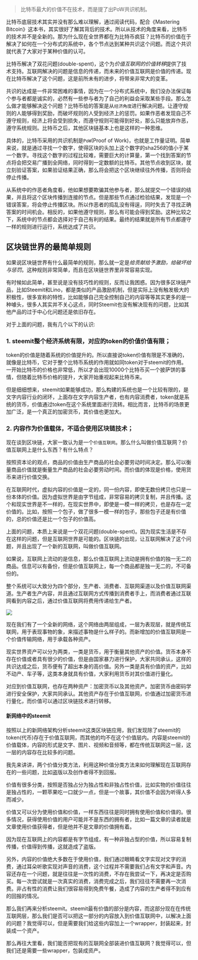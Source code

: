 > 比特币最大的价值不在技术，而是提了出PoW共识机制。

比特币底层技术其实并没有那么难以理解，通过阅读代码，配合《Mastering Bitcoin》这本书，其实很好了解其背后的技术。所以从技术的角度来看，比特币的技术并不是全新的。那为什么现在全世界都在为比特币疯狂？比特币的价值在于解决了如何在一个分布式的系统中，各个节点达到某种共识这个问题。而这个共识就代表了大家对于某种价值的认可。

比特币解决了双花问题(double-spent)，这个为*价值互联网的价值转移*提供了技术支持。互联网解决的问题是信息的传递，而未来的价值互联网是价值的传递。现在比特币解决了这个问题，这是前所未有的进步，将带来非常大的变革。

共识的达成是一件非常困难的事情，因为在一个分布式系统中，我们没办法保证每个参与者都是诚实的，必然有一些参与者为了自己的利益会采取某些手段。那么怎么做才能够解决这个问题？比特币给的答案是从`经济角度`进行解决问题。让遵守规则的人能够得到奖励，而破坏规则的人受到经济上的惩罚。如果作恶者发现自己不遵守规则，经济上将会受到损失，而遵守规则可能得到好处，那么只能放弃作恶，遵守系统规则。比特币之后，其他区块链基本上也是这样的一种思维。

具体的，比特币采用的共识机制是`PoW`(Proof of Work)，也就是工作量证明。简单来说，就是通过寻找一个数字，使得区块的头加上这个数字的sha256的值小于某一个数字。寻找这个数字的过程比较难，需要巨大的计算量，第一个找到答案的节点将会把交易广播到全网络，同时得到一定数额的比特币。其他节点收到区块，就立刻验证答案，如果验证结果正确，那么将会把这个区块继续往外传播，否则将会停止传播。

从系统中的作恶者角度看，他如果想要欺骗其他参与者，那么就提交一个错误的结果，并且将这个区块传播到连接的节点。但是那些节点通过检验结果，发现是一个错误答案，将会停止传播区块。所以作恶者的捣乱没有得逞，同时失去了寻找正确答案的时间机会。相反的，如果他遵守规则，那么有可能会得到奖励。这种比较之下，系统中的节点都会选择对于自己有利的结果。最终的结果就是所有节点都遵守一样的规则进行运行，系统达成了共识。

## 区块链世界的最简单规则

如果说区块链世界有什么最简单的规则，那么就一定是*给贡献给予激励，给破坏给与惩罚*。这种规则非常简单，而且在区块链世界里非常容易实现。

有时候如此简单，甚至说是没有技巧性的规则，反而让我困惑。因为很多区块链产品，比如Steemit和Lino，都是类似的产品激励机制，但是实际上没有触发极大的积极性，很多宣称的特性，比如能够自己完全控制自己的内容等等其实更多的是一种噱头，很多人其实并不关心这点，同时Steemit也没有解决现有的问题，比如其他产品的过于中心化问题还是依旧存在。

对于上面的问题，我有几个以下的认识:

### 1. steemit整个经济系统有限，对应的token的价值价值有限；

token的价值是随着系统的价值提升的。所以直接说token价值有限是不准确的，就像是比特币，它对于整个比特币系统的作用就如同token对于steemit的作用。一开始比特币的价格也非常低，所以才会出现10000个比特币买一个披萨饼的事情，但随着比特币价格的提升，大家开始重视起来比特币来。

但是细细想来，steemit如果能够成功，那么构建的系统也是一个比较有限的，是文字内容行业的闭环，上面存在文字内容生产者，也有内容消费者，token就是系统的货币，价值通过token在这个系统里面进行流转。相比而言，比特币的场景更加广泛，是一个真正的加密货币，其价值也更加大。

### 2. 内容作为价值载体，不适合使用区块链技术；

现在谈到区块链，大家一致认为是一个`价值互联网`。那么什么叫做价值互联网？价值互联网上是什么东西？有什么特点？

按照资本论的观点，商品的价值由生产商品的社会必要劳动时间决定。那么可以衡量商品价值就是衡量生产商品的社会必要劳动时间。而价值的体现是价格，使用货币来进行价值交换。

在互联网时代，虚拟内容的价值是一定的，同一份内容，即使无数份拷贝也只是一份本体的价值。因为虚拟世界是由字节组成，非常容易的拷贝复制，并且传播。这个和现实世界是不一样的，在现实世界中，即使是一模一样的拷贝，也是存在一定价值的。比如，按照一个包子，做了很多一模一样的包子，那些包子还是有价值的，总的价值还是比一个包子的价值高。

上面的问题，本质上来说是一个双花问题(double-spent)。因为现实生活是不存在这样的问题，但是互联网世界是可能的。区块链的出现，让互联网解决了这个问题，并且出现了一个新的互联网，叫做价值互联网。

如果说，互联网上流动的是信息，那么价值互联网上流动是拥有价值的独一无二的商品。信息可以有备份，但是价值互联网上，每一个商品都是独一无二的，不可备份的。

整个系统可以大致分为四个部分，生产者、消费者、互联网渠道以及价值互联网渠道。生产者生产内容，并且通过互联网方式传播到消费者手上，而消费者通过互联网看到内容之后，通过价值互联网将费用传递给生产者。

![](https://ws3.sinaimg.cn/large/006tKfTcgy1fo7sqbjapjj30n40a5wf7.jpg)

现在我们有了一个全新的网络，这个网络由两层组成，一层为表现层，就是传统互联网，用于表现事物的象，来描述事物是什么样子的。而新增加的价值互联网是一个价值传输网络，用于承载各种资产。

现实世界资产可以分为两类，一类是货币，用于衡量其他资产的价值。货币本身不存在价值或者具有很少的价值，但是由国家暴力进行保护，大家共同承认，这样的共识达成之后，货币便有了超出本身的高价值。另外一类是具有价值的资产，比如不动产、车子等，这类本身就具有价值，大家利用货币对其价值进行量化。

对应到价值互联网，也存在两种资产：加密货币以及其他资产。加密货币由密码学进行安全保护，大家共同承认。其他资产存在于价值互联网，价值通过加密货币进行量化，而价值可以通过区块链技术进行转移。

#### 新网络中的steemit

按照以上的新网络架构分析steemit这类区块链应用，我们发现除了steemit的token(代币)存在于价值互联网，而其他的均不在这个价值层内。内容是steemit的价值载体，内容的形式是文字、图片、视频和音频等，都在传统互联网这一层，这一层的内容存在比较多的问题。

我先来讲讲，两个价值分类方法，利用这种价值分类方法来如何理解现在互联网存在的一些问题，比如盗版以及创作者得不到回报。

价值有很多分类，按照是否独占分为独占性和非独占性价值，比如实物的价值往往是独占性的，一颗苹果吃一口就少一点，但是一个故事，其价值不会因为听得人多而减少。

价值又可以分为使用价值和价值，一样东西往往是同时拥有使用价值和价值的。很多情况，获得使用价值的用户可能并不是东西的拥有者，比如一篇文章的读者就是文章使用价值获得者，但是他并不是文章的价值拥有着。

因为现在互联网上的内容都是有字节组成，有一种非独占型的价值，所以容易复制传播，价值得到传播，这就造成了盗版。

另外，内容的价值绝大多数在于使用价值，我们通过眼睛看文字实现对文字的消费，通过耳朵听歌实现对声音的消费，这个过程并不需要我们占有文字和声音。内容还存在一个问题，就是往往是一次性的消费，不存在我尝试一下，再决定是否购买。每一次尝试就是一次真实的消费，消费完成之后，我们往往不需要再一次消费。非占有性的消费让我们很容易得到免费午餐，造成了内容的生产者得不到应有的回报的情况。

那么我们再来分析steemit。steemit最有价值的部分是内容，而这部分现在在传统互联网层，那么我们是否可以把这一部分的内容放入到价值互联网中，以解决上面的问题？我觉得可以，但是需要我们给这些内容加上一个wrapper，封装起来，封装成一个资产。

那么再往大里看，我们能否把现有的互联网全部装进价值互联网？我觉得可以，但我们还是需要一些wrapper，包装成资产。











